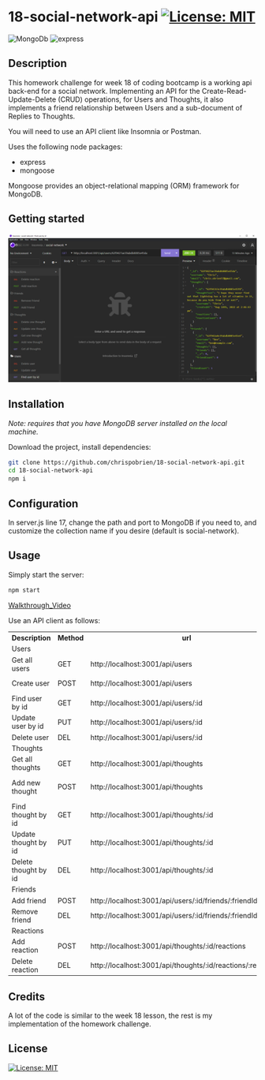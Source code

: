 # 18-social-network-api [![License: MIT](https://img.shields.io/badge/License-MIT-yellow.svg)](https://opensource.org/licenses/MIT)
![MongoDb] ![express]

## Description

This homework challenge for week 18 of coding bootcamp is a working api back-end for a social network. Implementing an API for the Create-Read-Update-Delete (CRUD) operations, for Users and Thoughts, it also implements a friend relationship between Users and a sub-document of Replies to Thoughts.

You will need to use an API client like Insomnia or Postman.

Uses the following node packages:

* express
* mongoose

Mongoose provides an object-relational mapping (ORM) framework for MongoDB.

## Getting started

![Tutorial][screenshot-01]

## Installation

*Note: requires that you have MongoDB server installed on the local machine.*

Download the project, install dependencies:

```sh
git clone https://github.com/chrispobrien/18-social-network-api.git
cd 18-social-network-api
npm i
```

## Configuration

In server.js line 17, change the path and port to MongoDB if you need to, and customize the collection name if you desire (default is social-network).

## Usage

Simply start the server:

```sh
npm start
```

[Walkthrough_Video]

Use an API client as follows:

<table>
<tr><th>Description</th><th>Method</th><th>url</th><th>JSON</th></tr>
<tr><td colspan="4">Users</td></tr>
<tr><td>Get all users</td><td>GET</td><td>http://localhost:3001/api/users</td><td></td></tr>
<tr><td>Create user</td><td>POST</td><td>http://localhost:3001/api/users</td><td>username, email</td></tr>
<tr><td>Find user by id</td><td>GET</td><td>http://localhost:3001/api/users/:id</td><td></td></tr>
<tr><td>Update user by id</td><td>PUT</td><td>http://localhost:3001/api/users/:id</td><td>username, email</td></tr>
<tr><td>Delete user</td><TD>DEL</td><td>http://localhost:3001/api/users/:id</td><td></td></tr>
<tr><td colspan="4">Thoughts</td></tr>
<tr><td>Get all thoughts</td><td>GET</td><td>http://localhost:3001/api/thoughts</td><td></td></tr>
<tr><td>Add new thought</td><td>POST</td><td>http://localhost:3001/api/thoughts</td><td>userId, thoughtText, username</td></tr>
<tr><td>Find thought by id</td><td>GET</td><td>http://localhost:3001/api/thoughts/:id</td><td></td></tr>
<tr><td>Update thought by id</td><td>PUT</td><td>http://localhost:3001/api/thoughts/:id</td><td>thoughtText</td></tr>
<tr><td>Delete thought by id</td><td>DEL</td><td>http://localhost:3001/api/thoughts/:id</td><td></td></tr>
<tr><td colspan="4">Friends</td></tr>
<tr><td>Add friend</td><td>POST</td><td>http://localhost:3001/api/users/:id/friends/:friendId</td><td></td></tr>
<tr><td>Remove friend</td><td>DEL</td><td>http://localhost:3001/api/users/:id/friends/:friendId</td><td></td></tr>
<tr><td colspan="4">Reactions</td></tr>
<tr><td>Add reaction</td><td>POST</td><td>http://localhost:3001/api/thoughts/:id/reactions</td><td>reactionBody, username</td></tr>
<tr><td>Delete reaction</td><td>DEL</td><td>http://localhost:3001/api/thoughts/:id/reactions/:reactionId</td><td></td></tr>
</table>

## Credits

A lot of the code is similar to the week 18 lesson, the rest is my implementation of the homework challenge.

## License

[![License: MIT](https://img.shields.io/badge/License-MIT-yellow.svg)](https://opensource.org/licenses/MIT)

[mongoDB]: https://img.shields.io/badge/MongoDB-4EA94B?style=for-the-badge&logo=mongodb&logoColor=white
[express]: https://img.shields.io/badge/Express.js-404D59?style=for-the-badge
[License: MIT]: https://img.shields.io/badge/License-MIT-yellow.svg
[screenshot-01]: assets/images/screenshot-01.png
[Walkthrough_Video]: https://drive.google.com/file/d/1K5ouux3G9ZHYhFVqBiVGku_0wvHT423M/view?usp=sharing